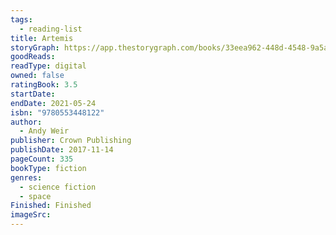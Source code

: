 ```yaml
---
tags:
  - reading-list
title: Artemis
storyGraph: https://app.thestorygraph.com/books/33eea962-448d-4548-9a5a-46755c2afe6f
goodReads:
readType: digital
owned: false
ratingBook: 3.5
startDate:
endDate: 2021-05-24
isbn: "9780553448122"
author:
  - Andy Weir
publisher: Crown Publishing
publishDate: 2017-11-14
pageCount: 335
bookType: fiction
genres:
  - science fiction
  - space
Finished: Finished
imageSrc:
---
```

